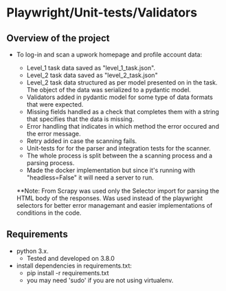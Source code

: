# Playwright/Unit-tests/Validators

## Overview of the project

- To log-in and scan a upwork homepage and profile account data:
  - Level_1 task data saved as "level_1_task.json".
  - Level_2 task data saved as "level_2_task.json"
  - Level_2 task data structured as per model presented on in the task. The object of the data was serialized to a pydantic model.
  - Validators added in pydantic model for some type of data formats that were expected.
  - Missing fields handled as a check that completes them with a string that specifies that the data is missing.
  - Error handling that indicates in which method the error occured and the error message.
  - Retry added in case the scanning fails.
  - Unit-tests for for the parser and integration tests for the scanner.
  - The whole process is split between the a scanning process and a parsing process.
  - Made the docker implementation but since it's running with "headless=False" it will need a server to run.
  
  **Note: From Scrapy was used only the Selector import for parsing the HTML body of the responses. Was used instead of the playwright selectors for better
  error managemant and easier implementations of conditions in the code.
  
## Requirements

- python 3.x.
  - Tested and developed on 3.8.0
- install dependencies in requirements.txt:
  - pip install -r requirements.txt
  - you may need 'sudo' if you are not using virtualenv.



